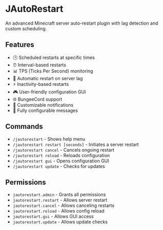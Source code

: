# JAutoRestart

An advanced Minecraft server auto-restart plugin with lag detection and custom scheduling.

## Features

- 🕒 Scheduled restarts at specific times
- ⏰ Interval-based restarts
- 📊 TPS (Ticks Per Second) monitoring
- 🔄 Automatic restart on server lag
- ⚡ Inactivity-based restarts
- 🎮 User-friendly configuration GUI
- 🌐 BungeeCord support
- 🔔 Customizable notifications
- 📝 Fully configurable messages

## Commands

- `/jautorestart` - Shows help menu
- `/jautorestart restart [seconds]` - Initiates a server restart
- `/jautorestart cancel` - Cancels ongoing restart
- `/jautorestart reload` - Reloads configuration
- `/jautorestart gui` - Opens configuration GUI
- `/jautorestart update` - Checks for updates

## Permissions

- `jautorestart.admin` - Grants all permissions
- `jautorestart.restart` - Allows server restart
- `jautorestart.cancel` - Allows canceling restarts
- `jautorestart.reload` - Allows config reload
- `jautorestart.gui` - Allows GUI access
- `jautorestart.update` - Allows update checks
